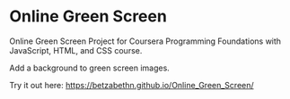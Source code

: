 # Online Green Screen
Online Green Screen Project for Coursera Programming Foundations with JavaScript, HTML, and CSS course.

Add a background to green screen images.

Try it out here: https://betzabethn.github.io/Online_Green_Screen/